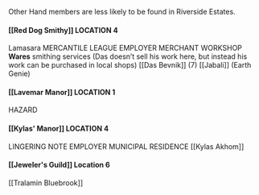 Other Hand members are less likely to be found in Riverside Estates.
#### [[Red Dog Smithy]] LOCATION 4 
Lamasara MERCANTILE LEAGUE EMPLOYER MERCHANT WORKSHOP 
**Wares** smithing services (Das doesn’t sell his work here, but instead his work can be purchased in local shops)
[[Das Bevnik]] 
(7) [[Jabali]] (Earth Genie)

#### [[Lavemar Manor]] LOCATION 1 
HAZARD 

#### [[Kylas' Manor]] LOCATION 4 
LINGERING NOTE EMPLOYER MUNICIPAL RESIDENCE 
[[Kylas Akhom]] 

#### [[Jeweler's Guild]] Location 6 

[[Tralamin Bluebrook]]